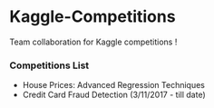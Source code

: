 # Kaggle-Competitions
Team collaboration for Kaggle competitions !


### Competitions List
- House Prices: Advanced Regression Techniques 
- Credit Card Fraud Detection (3/11/2017 - till date)

